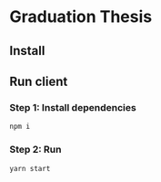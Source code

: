 # Graduation Thesis
## Install

## Run client
### Step 1: Install dependencies
```
npm i
```
### Step 2: Run
```
yarn start
```
